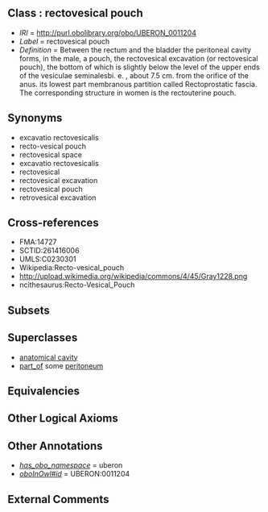 
## Class : rectovesical pouch

 * *IRI* = http://purl.obolibrary.org/obo/UBERON_0011204
 * *Label* = rectovesical pouch
 * *Definition* = Between the rectum and the bladder the peritoneal cavity forms, in the male, a pouch, the rectovesical excavation (or rectovesical pouch), the bottom of which is slightly below the level of the upper ends of the vesiculae seminalesbi. e. , about 7.5 cm. from the orifice of the anus. its lowest part membranous partition called Rectoprostatic fascia. The corresponding structure in women is the rectouterine pouch.

## Synonyms

 * excavatio rectovesicalis
 * recto-vesical pouch
 * rectovesical space
 * excavatio rectovesicalis
 * rectovesical
 * rectovesical excavation
 * rectovesical pouch
 * retrovesical excavation

## Cross-references

 * FMA:14727
 * SCTID:261416006
 * UMLS:C0230301
 * Wikipedia:Recto-vesical_pouch
 * http://upload.wikimedia.org/wikipedia/commons/4/45/Gray1228.png
 * ncithesaurus:Recto-Vesical_Pouch

## Subsets


## Superclasses

 * [anatomical cavity](../../UBERON/53/UBERON_0002553.md)
 * [part_of](../../BFO/50/BFO_0000050.md) some [peritoneum](../../UBERON/58/UBERON_0002358.md)

## Equivalencies


## Other Logical Axioms


## Other Annotations

 * *[has_obo_namespace](../../ce/oboInOwl#hasOBONamespace.md)* = uberon
 * *[oboInOwl#id](../../id/oboInOwl#id.md)* = UBERON:0011204

## External Comments

